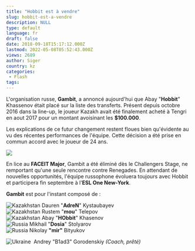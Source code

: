 ```yaml
---
title: "Hobbit est à vendre"
slug: hobbit-est-a-vendre
description: NULL
type: default
language: fr
draft: false
date: 2018-09-18T15:17:12.000Z
lastmod: 2022-05-08T05:52:43.000Z
views: 2689
author: Siger
country: kz
categories:
 - Flash
tags:
---
```

L'organisation russe, **Gambit**, a annoncé aujourd'hui que Abay "**Hobbit**" Khassenov était placé sur la liste des transferts. Présent depuis octobre 2016 dans la line-up, le joueur Kazakh avait été finalement acheté à Tengri en aout 2017 pour un montant avoisinant les **$100.000**. 

Les explications de ce futur changement restent floues bien qu'évidente au vu des récentes performances de l'équipe. Cette décision a été prise en commun accord avec le joueur de 24 ans.

![](https://flickshot-ue.s3.eu-west-2.amazonaws.com/flickshot/article/5ba1126097734/images/ZotBsDmOmvm6u7IDeWfpLDbGh9b5MLPo1uzd1aLX.jpeg)

En lice au **FACEIT Major**, Gambit a été éliminé dès le Challengers Stage, ne remportant qu'une seule rencontre contre Renegades. En attendant de nouvelles opportunités, l'équipe russophone évoluera toujours avec Hobbit et participera fin septembre à l'**ESL One New-York**.

**Gambit** est pour l'instant composé de : 

![Kazakhstan](/images/countries/kz.svg)⁠ Dauren "**AdreN**" Kystaubayev  
![Kazakhstan](/images/countries/kz.svg)⁠ Rustem "**mou**" Telepov  
![Kazakhstan](/images/countries/kz.svg)⁠ Abay "**HObbit**" Khasenov  
![Russia](/images/countries/ru.svg)⁠ Mikhail "**Dosia**" Stolyarov  
![Russia](/images/countries/ru.svg)⁠ Nikolay **"mir"** Bityukov

![Ukraine](/images/countries/ua.svg)⁠ ⁠ Andrey "B1ad3" Gorodenskiy⁠ _(Coach, prêté)_
